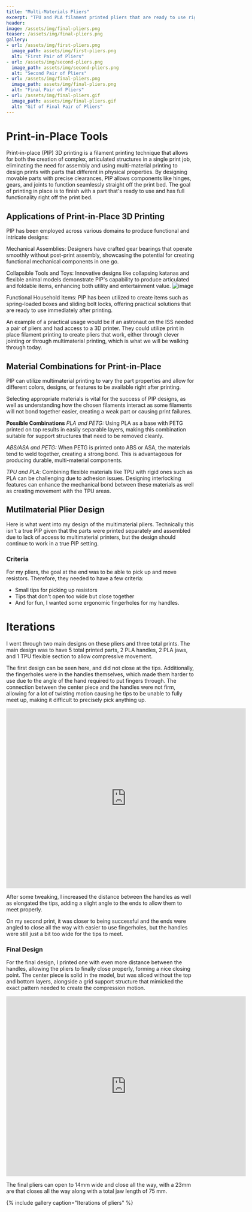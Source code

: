 ```yaml
---
title: "Multi-Materials Pliers"
excerpt: "TPU and PLA filament printed pliers that are ready to use right after printing."
header:
image: /assets/img/final-pliers.png
teaser: /assets/img/final-pliers.png
gallery:
- url: /assets/img/first-pliers.png
  image_path: assets/img/first-pliers.png
  alt: "First Pair of Pliers"
- url: /assets/img/second-pliers.png
  image_path: assets/img/second-pliers.png
  alt: "Second Pair of Pliers"
- url: /assets/img/final-pliers.png
  image_path: assets/img/final-pliers.png
  alt: "Final Pair of Pliers"
- url: /assets/img/final-pliers.gif
  image_path: assets/img/final-pliers.gif
  alt: "Gif of Final Pair of Pliers"
---
```

# Print-in-Place Tools
Print-in-place (PIP) 3D printing is a filament printing technique that allows for both the creation of complex, articulated structures in a single print job, eliminating the need for assembly and using multi-material printing to design prints with parts that different in physical properties. By designing movable parts with precise clearances, PIP allows components like hinges, gears, and joints to function seamlessly straight off the print bed.
The goal of printing in place is to finish with a part that's ready to use and has full functionality right off the print bed. 

## Applications of Print-in-Place 3D Printing
PIP has been employed across various domains to produce functional and intricate designs:

Mechanical Assemblies: Designers have crafted gear bearings that operate smoothly without post-print assembly, showcasing the potential for creating functional mechanical components in one go. 

Collapsible Tools and Toys: Innovative designs like collapsing katanas and flexible animal models demonstrate PIP's capability to produce articulated and foldable items, enhancing both utility and entertainment value.
![image](https://www.google.com/url?sa=i&url=https%3A%2F%2Fwww.printables.com%2Fmodel%2F301093-flexidinos-gunther-the-flexi-stegosaurus-print-in&psig=AOvVaw21_Gq1xWY_KATYERY5qLuN&ust=1743131613129000&source=images&cd=vfe&opi=89978449&ved=0CBQQjRxqFwoTCJCagLilqYwDFQAAAAAdAAAAABAn)

Functional Household Items: PIP has been utilized to create items such as spring-loaded boxes and sliding bolt locks, offering practical solutions that are ready to use immediately after printing. 

An example of a practical usage would be if an astronaut on the ISS needed a pair of pliers and had access to a 3D printer. They could utilize print in place filament printing to create pliers that work, either through clever jointing or through multimaterial printing, which is what we will be walking through today.

## Material Combinations for Print-in-Place
PIP can utilize multimaterial printing to vary the part properties and allow for different colors, designs, or features to be available right after printing. 

Selecting appropriate materials is vital for the success of PIP designs, as well as understanding how the chosen filaments interact as some filaments will not bond together easier, creating a weak part or causing print failures. 

**Possible Combinations**
_PLA and PETG:_ Using PLA as a base with PETG printed on top results in easily separable layers, making this combination suitable for support structures that need to be removed cleanly.

_ABS/ASA and PETG:_ When PETG is printed onto ABS or ASA, the materials tend to weld together, creating a strong bond. This is advantageous for producing durable, multi-material components.

_TPU and PLA_: Combining flexible materials like TPU with rigid ones such as PLA can be challenging due to adhesion issues. Designing interlocking features can enhance the mechanical bond between these materials as well as creating movement with the TPU areas.

## Mutilmaterial Plier Design
Here is what went into my design of the multimaterial pliers. Technically this isn't a true PIP given that the parts were printed separately and assembled due to lack of access to multimaterial printers, but the design should continue to work in a true PIP setting. 

### Criteria 
For my pliers, the goal at the end was to be able to pick up and move resistors. Therefore, they needed to have a few criteria: 
- Small tips for picking up resistors
- Tips that don't open too wide but close together 
- And for fun, I wanted some ergonomic fingerholes for my handles. 

# Iterations
I went through two main designs on these pliers and three total prints. The main design was to have 5 total printed parts, 2 PLA handles, 2 PLA jaws, and 1 TPU flexible section to allow compressive movement.

The first design can be seen here, and did not close at the tips. Additionally, the fingerholes were in the handles themselves, which made them harder to use due to the angle of the hand required to put fingers through. The connection between the center piece and the handles were not firm, allowing for a lot of twisting motion causing he tips to be unable to fully meet up, making it difficult to precisely pick anything up. 
<iframe src="https://vanderbilt643.autodesk360.com/shares/public/SH286ddQT78850c0d8a4aa1c559bf55ebca3?mode=embed" width="640" height="480" allowfullscreen="true" webkitallowfullscreen="true" mozallowfullscreen="true"  frameborder="0"></iframe>

After some tweaking, I increased the distance between the handles as well as elongated the tips, adding a slight angle to the ends to allow them to meet properly. 

On my second print, it was closer to being successful and the ends were angled to close all the way with easier to use fingerholes, but the handles were still just a bit too wide for the tips to meet.
### Final Design
For the final design, I printed one with even more distance between the handles, allowing the pliers to finally close properly, forming a nice closing point. The center piece is solid in the model, but was sliced without the top and bottom layers, alongside a grid support structure that mimicked the exact pattern needed to create the compression motion.

<iframe src="https://vanderbilt643.autodesk360.com/shares/public/SH286ddQT78850c0d8a4af75bd8c8ef1f120?mode=embed" width="640" height="480" allowfullscreen="true" webkitallowfullscreen="true" mozallowfullscreen="true"  frameborder="0"></iframe>

The final pliers can open to 14mm wide and close all the way, with a 23mm are that closes all the way along with a total jaw length of 75 mm.

{% include gallery caption="Iterations of pliers" %}
